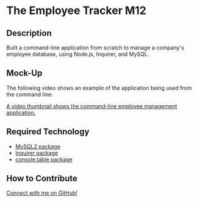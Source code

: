 # The Employee Tracker M12

## Description

Built a command-line application from scratch to manage a company's employee database, using Node.js, Inquirer, and MySQL.


## Mock-Up

The following video shows an example of the application being used from the command line:

[A video thumbnail shows the command-line employee management application.](./no-video)

## Required Technology

* [MySQL2 package](https://www.npmjs.com/package/mysql2) 
* [Inquirer package](https://www.npmjs.com/package/inquirer/v/8.2.4)
* [console.table package](https://www.npmjs.com/package/console.table)

## How to Contribute

[Connect with me on GitHub!](https://github.com/AbigailLeConte)
